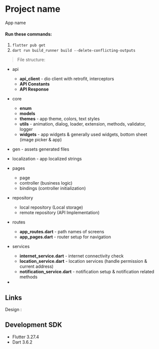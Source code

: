 # Project name

App name

#### Run these commands:

1. `flutter pub get`
2. `dart run build_runner build --delete-conflicting-outputs`

> File structure:

- api
    - **api_client** - dio client with retrofit, interceptors
    - **API Constants**
    - **API Response**

- core
    - **enum**
    - **models**
    - **themes** - app theme, colors, text styles
    - **utils** - animation, dialog, loader, extension, methods, validator, logger
    - **widgets** - app widgets & generally used widgets, bottom sheet (image picker & app)

- gen - assets generated files

- localization - app localized strings

- pages
    - page
    - controller (business logic)
    - bindings (controller initialization)

- repository
    - local repository (Local storage)
    - remote repository (API Implementation)

- routes
    - **app_routes.dart** - path names of screens
    - **app_pages.dart** - router setup for navigation

- services
    - **internet_service.dart** - internet connectivity check
    - **location_service.dart** - location services (handle permission & current address)
    - **notification_service.dart** - notification setup & notification related methods


-

## Links

Design :

## Development SDK

- Flutter 3.27.4
- Dart 3.6.2
